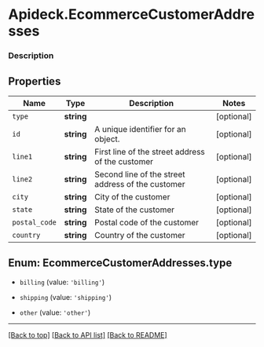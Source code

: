 # Apideck.EcommerceCustomerAddresses

### Description

## Properties
Name | Type | Description | Notes
------------ | ------------- | ------------- | -------------
`type` | **string** |  | [optional] 
`id` | **string** | A unique identifier for an object. | [optional] 
`line1` | **string** | First line of the street address of the customer | [optional] 
`line2` | **string** | Second line of the street address of the customer | [optional] 
`city` | **string** | City of the customer | [optional] 
`state` | **string** | State of the customer | [optional] 
`postal_code` | **string** | Postal code of the customer | [optional] 
`country` | **string** | Country of the customer | [optional] 





<a name="EcommerceCustomerAddressesType"></a>
## Enum: EcommerceCustomerAddresses.type


* `billing` (value: `'billing'`)

* `shipping` (value: `'shipping'`)

* `other` (value: `'other'`)




---

[[Back to top]](#) [[Back to API list]](../../../../README.md#documentation-for-api-endpoints) [[Back to README]](../../../../README.md)


